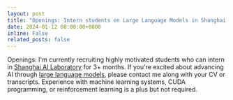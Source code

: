 ```yaml
---
layout: post
title: "Openings: Intern students on Large Language Models in Shanghai AI Laboratory."
date: 2024-01-12 08:00:00+0800
inline: False
related_posts: false
---
```


Openings: I'm currently recruiting highly motivated students who can intern in [Shanghai AI Laboratory](https://shlab.org.cn) for 3+ months.  If you're excited about advancing AI through <u>large language models</u>, please contact me along with your CV or transcripts.  Experience with machine learning systems, CUDA programming, or reinforcement learning is a plus but not required.